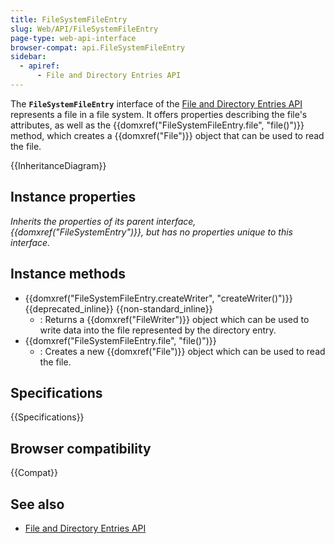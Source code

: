 ```yaml
---
title: FileSystemFileEntry
slug: Web/API/FileSystemFileEntry
page-type: web-api-interface
browser-compat: api.FileSystemFileEntry
sidebar:
  - apiref:
      - File and Directory Entries API
---
```


The **`FileSystemFileEntry`** interface of the [File and Directory Entries API](/en-US/docs/Web/API/File_and_Directory_Entries_API) represents a file in a file system. It offers properties describing the file's attributes, as well as the {{domxref("FileSystemFileEntry.file", "file()")}} method, which creates a {{domxref("File")}} object that can be used to read the file.

{{InheritanceDiagram}}

## Instance properties

_Inherits the properties of its parent interface, {{domxref("FileSystemEntry")}}, but has no properties unique to this interface._

## Instance methods

- {{domxref("FileSystemFileEntry.createWriter", "createWriter()")}} {{deprecated_inline}} {{non-standard_inline}}
  - : Returns a {{domxref("FileWriter")}} object which can be used to write data into the file represented by the directory entry.
- {{domxref("FileSystemFileEntry.file", "file()")}}
  - : Creates a new {{domxref("File")}} object which can be used to read the file.

## Specifications

{{Specifications}}

## Browser compatibility

{{Compat}}

## See also

- [File and Directory Entries API](/en-US/docs/Web/API/File_and_Directory_Entries_API)
